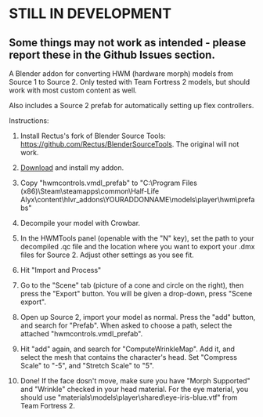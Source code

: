 # STILL IN DEVELOPMENT
## Some things may not work as intended - please report these in the Github Issues section.

A Blender addon for converting HWM (hardware morph) models from Source 1 to Source 2. Only tested with Team Fortress 2 models, but should work with most custom content as well.

Also includes a Source 2 prefab for automatically setting up flex controllers.

Instructions:

1. Install Rectus's fork of Blender Source Tools: https://github.com/Rectus/BlenderSourceTools. The original will not work.

2. [Download](https://github.com/SolarisBravo/HWMTools/archive/main.zip) and install my addon.

3. Copy "hwmcontrols.vmdl_prefab" to "C:\Program Files (x86)\Steam\steamapps\common\Half-Life Alyx\content\hlvr_addons\YOURADDONNAME\models\player\hwm\prefabs\"

3. Decompile your model with Crowbar.

3. In the HWMTools panel (openable with the "N" key), set the path to your decompiled .qc file and the location where you want to export your .dmx files for Source 2. Adjust other settings as you see fit.

4. Hit "Import and Process"

5. Go to the "Scene" tab (picture of a cone and circle on the right), then press the "Export" button. You will be given a drop-down, press "Scene export".

6. Open up Source 2, import your model as normal. Press the "add" button, and search for "Prefab". When asked to choose a path, select the attached "hwmcontrols.vmdl_prefab".

7. Hit "add" again, and search for "ComputeWrinkleMap". Add it, and select the mesh that contains the character's head. Set "Compress Scale" to "-5", and "Stretch Scale" to "5".

8. Done! If the face dosn't move, make sure you have "Morph Supported" and "Wrinkle" checked in your head material. For the eye material, you should use "materials\models\player\shared\eye-iris-blue.vtf" from Team Fortress 2.
